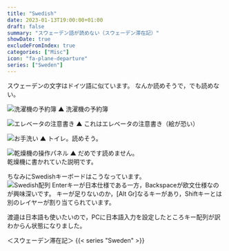 ```yaml
---
title: "Swedish"
date: 2023-01-13T19:00:00+01:00
draft: false
summary: "スウェーデン語が読めない（スウェーデン滞在記）"
showDate: true
excludeFromIndex: true
categories: ["Misc"]
icon: "fa-plane-departure"
series: ["Sweden"]
---
```

スウェーデンの文字はドイツ語に似ています。
なんか読めそうで，でも読めない。

![洗濯機の予約簿](https://user-images.githubusercontent.com/68371029/212391700-32b5f88f-2150-4913-a89e-ba2672f595a9.jpg)
▲ 洗濯機の予約簿

![エレベータの注意書き](https://user-images.githubusercontent.com/68371029/212391671-fc637d95-c018-40f1-aa4d-46ef972ba699.jpg)
▲ これはエレベータの注意書き（絵が恐い）

![お手洗い](https://user-images.githubusercontent.com/68371029/212391694-19b49946-71ee-44c1-a6b2-4ca9521340a8.jpg)
▲ トイレ。読めそう。

![乾燥機の操作パネル](https://user-images.githubusercontent.com/68371029/212391647-8e312223-9fd3-47b0-96b2-feeb624fe530.jpg)
▲ だめです読めません。  
乾燥機に書かれていた説明です。

ちなみにSwedishキーボードはこうなっています。  
![Swedish配列](https://user-images.githubusercontent.com/68371029/212390954-0803029e-c319-498c-ab98-3a5fa7a82466.jpg)
Enterキーが日本仕様である一方，Backspaceが欧文仕様なのが興味深いです。
キーが足りないのか，[Alt Gr]なるキーがあり，Shiftキーとは別のレイヤーが割り当てられています。

渡邉は日本語も使いたいので，PCに日本語入力を設定したところキー配列が訳わからん状態になりました。

＜スウェーデン滞在記＞
{{< series "Sweden" >}}
